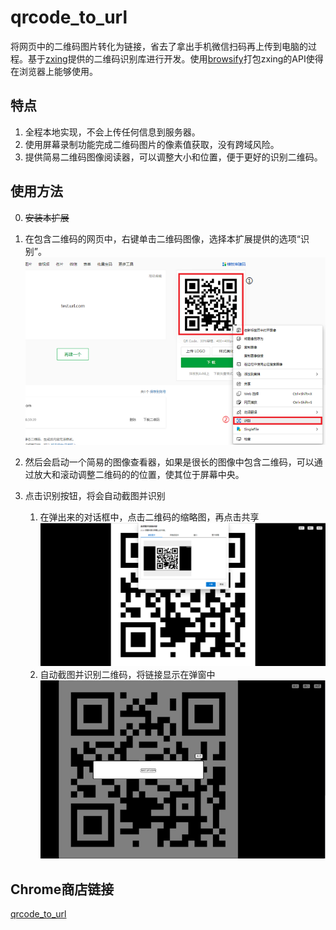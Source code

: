 # qrcode_to_url
将网页中的二维码图片转化为链接，省去了拿出手机微信扫码再上传到电脑的过程。基于[zxing](https://github.com/zxing-js/library)提供的二维码识别库进行开发。使用[browsify](https://github.com/browserify/browserify)打包zxing的API使得在浏览器上能够使用。

## 特点
1. 全程本地实现，不会上传任何信息到服务器。
2. 使用屏幕录制功能完成二维码图片的像素值获取，没有跨域风险。
3. 提供简易二维码图像阅读器，可以调整大小和位置，便于更好的识别二维码。

## 使用方法
0. ~~安装本扩展~~

1. 在包含二维码的网页中，右键单击二维码图像，选择本扩展提供的选项“识别”。
![](./qrcode_example_imgs/0.png)
2. 然后会启动一个简易的图像查看器，如果是很长的图像中包含二维码，可以通过放大和滚动调整二维码的的位置，使其位于屏幕中央。

3. 点击识别按钮，将会自动截图并识别
    1. 在弹出来的对话框中，点击二维码的缩略图，再点击共享
![](./qrcode_example_imgs/3.png)
    2. 自动截图并识别二维码，将链接显示在弹窗中
![](./qrcode_example_imgs/4.png)

## Chrome商店链接
[qrcode_to_url](https://chrome.google.com/webstore/detail/qrcodetourl/onpiknidepgceggdijncjnkdlkappnmm?hl=zh)
